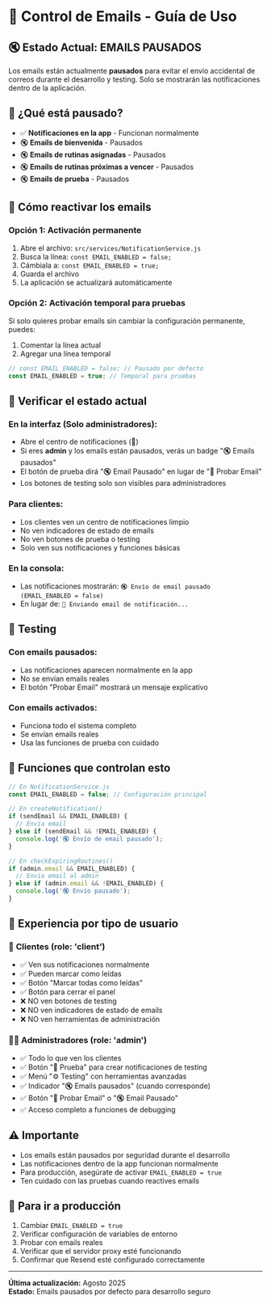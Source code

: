 # 📧 Control de Emails - Guía de Uso

## 🔇 **Estado Actual: EMAILS PAUSADOS**

Los emails están actualmente **pausados** para evitar el envío accidental de correos durante el desarrollo y testing. Solo se mostrarán las notificaciones dentro de la aplicación.

## 🚫 **¿Qué está pausado?**

- ✅ **Notificaciones en la app** - Funcionan normalmente
- 🔇 **Emails de bienvenida** - Pausados
- 🔇 **Emails de rutinas asignadas** - Pausados  
- 🔇 **Emails de rutinas próximas a vencer** - Pausados
- 🔇 **Emails de prueba** - Pausados

## 🔄 **Cómo reactivar los emails**

### Opción 1: Activación permanente
1. Abre el archivo: `src/services/NotificationService.js`
2. Busca la línea: `const EMAIL_ENABLED = false;`
3. Cámbiala a: `const EMAIL_ENABLED = true;`
4. Guarda el archivo
5. La aplicación se actualizará automáticamente

### Opción 2: Activación temporal para pruebas
Si solo quieres probar emails sin cambiar la configuración permanente, puedes:
1. Comentar la línea actual
2. Agregar una línea temporal
```javascript
// const EMAIL_ENABLED = false; // Pausado por defecto
const EMAIL_ENABLED = true; // Temporal para pruebas
```

## 🎯 **Verificar el estado actual**

### En la interfaz (Solo administradores):
- Abre el centro de notificaciones (🔔)
- Si eres **admin** y los emails están pausados, verás un badge "🔇 Emails pausados"
- El botón de prueba dirá "🔇 Email Pausado" en lugar de "📧 Probar Email"
- Los botones de testing solo son visibles para administradores

### Para clientes:
- Los clientes ven un centro de notificaciones limpio
- No ven indicadores de estado de emails
- No ven botones de prueba o testing
- Solo ven sus notificaciones y funciones básicas

### En la consola:
- Las notificaciones mostrarán: `🔇 Envío de email pausado (EMAIL_ENABLED = false)`
- En lugar de: `📧 Enviando email de notificación...`

## 🧪 **Testing**

### Con emails pausados:
- Las notificaciones aparecen normalmente en la app
- No se envían emails reales
- El botón "Probar Email" mostrará un mensaje explicativo

### Con emails activados:
- Funciona todo el sistema completo
- Se envían emails reales
- Usa las funciones de prueba con cuidado

## 🔧 **Funciones que controlan esto**

```javascript
// En NotificationService.js
const EMAIL_ENABLED = false; // Configuración principal

// En createNotification()
if (sendEmail && EMAIL_ENABLED) {
  // Envía email
} else if (sendEmail && !EMAIL_ENABLED) {
  console.log('🔇 Envío de email pausado');
}

// En checkExpiringRoutines()
if (admin.email && EMAIL_ENABLED) {
  // Envía email al admin
} else if (admin.email && !EMAIL_ENABLED) {
  console.log('🔇 Envío pausado');
}
```

## 👥 **Experiencia por tipo de usuario**

### 👤 **Clientes (role: 'client')**
- ✅ Ven sus notificaciones normalmente
- ✅ Pueden marcar como leídas
- ✅ Botón "Marcar todas como leídas"
- ✅ Botón para cerrar el panel
- ❌ NO ven botones de testing
- ❌ NO ven indicadores de estado de emails
- ❌ NO ven herramientas de administración

### 👨‍💼 **Administradores (role: 'admin')**
- ✅ Todo lo que ven los clientes
- ✅ Botón "🧪 Prueba" para crear notificaciones de testing
- ✅ Menú "⚙️ Testing" con herramientas avanzadas
- ✅ Indicador "🔇 Emails pausados" (cuando corresponde)
- ✅ Botón "📧 Probar Email" o "🔇 Email Pausado"
- ✅ Acceso completo a funciones de debugging

## ⚠️ **Importante**

- Los emails están pausados por seguridad durante el desarrollo
- Las notificaciones dentro de la app funcionan normalmente
- Para producción, asegúrate de activar `EMAIL_ENABLED = true`
- Ten cuidado con las pruebas cuando reactives emails

## 🚀 **Para ir a producción**

1. Cambiar `EMAIL_ENABLED = true`
2. Verificar configuración de variables de entorno
3. Probar con emails reales
4. Verificar que el servidor proxy esté funcionando
5. Confirmar que Resend esté configurado correctamente

---

**Última actualización:** Agosto 2025  
**Estado:** Emails pausados por defecto para desarrollo seguro
